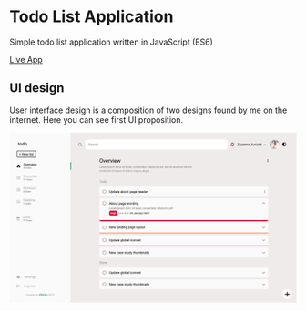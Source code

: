 # Todo List Application
Simple todo list application written in JavaScript (ES6)

[Live App](https://fbiernat.github.io/todo-list/)

## UI design
User interface design is a composition of two designs found by me on the internet. Here you can see first UI proposition.

![UI first iteration](./dist/assets/demo/todo-list-ui-1.png)